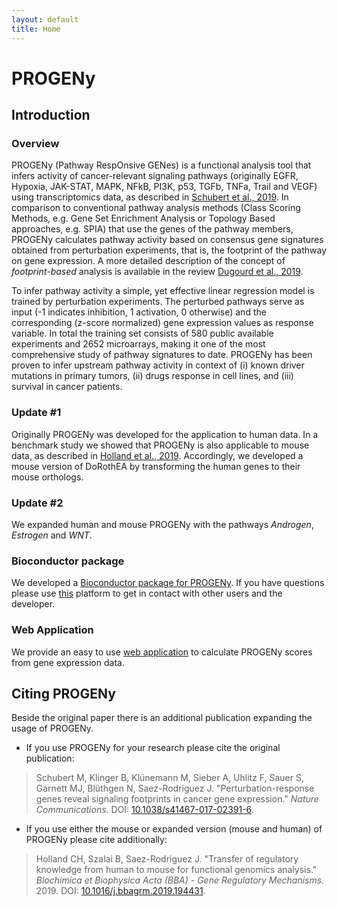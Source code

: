 ```yaml
---
layout: default
title: Home
---
```


# PROGENy
## Introduction
### Overview
PROGENy (Pathway RespOnsive GENes) is a functional analysis tool that infers activity of cancer-relevant signaling pathways (originally EGFR, Hypoxia, JAK-STAT, MAPK, NFkB, PI3K, p53, TGFb, TNFa, Trail and VEGF) using transcriptomics data, as described in [Schubert et al., 2019](https://doi.org/10.1038/s41467-017-02391-6). In comparison to conventional pathway analysis methods (Class Scoring Methods, e.g. Gene Set Enrichment Analysis or Topology Based approaches, e.g. SPIA) that use the genes of the pathway members, PROGENy calculates pathway activity based on consensus gene signatures obtained from perturbation experiments, that is, the footprint of the pathway on gene expression. A more detailed description of the concept of *footprint-based* analysis is available in the review [Dugourd et al., 2019](https://doi.org/10.1016/j.coisb.2019.04.002).

To infer pathway activity a simple, yet effective linear regression model is trained by perturbation experiments. The perturbed pathways serve as input (-1 indicates inhibition, 1 activation, 0 otherwise) and the corresponding (z-score normalized) gene expression values as response variable. In total the training set consists of 580 public available experiments and 2652 microarrays, making it one of the most comprehensive study of pathway signatures to date. PROGENy has been proven to infer upstream pathway activity in context of (i) known driver mutations in primary tumors, (ii) drugs response in cell lines, and (iii) survival in cancer patients.

### Update #1
Originally PROGENy was developed for the application to human data. In a benchmark study we showed that PROGENy is also applicable to mouse data, as described in [Holland et al., 2019](https://doi.org/10.1016/j.bbagrm.2019.194431). Accordingly, we developed a mouse version of DoRothEA by transforming the human genes to their mouse orthologs.

### Update #2
We expanded human and mouse PROGENy with the pathways *Androgen*, *Estrogen* and *WNT*.

### Bioconductor package
We developed a [Bioconductor package for PROGENy](http://bioconductor.org/packages/release/bioc/html/progeny.html). If you have questions please use [this](https://github.com/saezlab/progeny/issues) platform to get in contact with other users and the developer.

### Web Application
We provide an easy to use [web application](https://progeny.shinyapps.io/progenyapp/) to calculate PROGENy scores from gene expression data.

## Citing PROGENy
Beside the original paper there is an additional publication expanding the usage of PROGENy.

* If you use PROGENy for your research please cite the original publication:
>  Schubert M, Klinger B, Klünemann M, Sieber A, Uhlitz F, Sauer S, Garnett MJ, Blüthgen N, Saez-Rodriguez J. "Perturbation-response genes reveal signaling footprints in cancer gene expression." _Nature Communications._ DOI: [10.1038/s41467-017-02391-6](https://doi.org/10.1038/s41467-017-02391-6).

* If you use either the mouse or expanded version (mouse and human) of PROGENy please cite additionally:
> Holland CH, Szalai B, Saez-Rodriguez J. "Transfer of regulatory knowledge from human to mouse for functional genomics analysis." _Biochimica et Biophysica Acta (BBA) - Gene Regulatory Mechanisms._ 2019. DOI: [10.1016/j.bbagrm.2019.194431](https://doi.org/10.1016/j.bbagrm.2019.194431).
